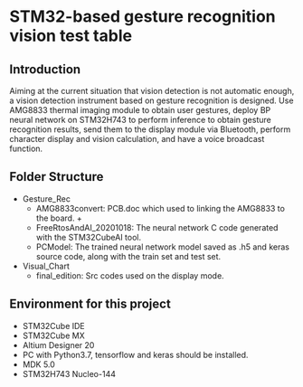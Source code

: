# STM32-based gesture recognition vision test table

## Introduction

Aiming at the current situation that vision detection is not automatic enough, a vision detection instrument based on gesture recognition is designed. Use AMG8833 thermal imaging module to obtain user gestures, deploy BP neural network on STM32H743 to perform inference to obtain gesture recognition results, send them to the display module via Bluetooth, perform character display and vision calculation, and have a voice broadcast function.

## Folder Structure

+ Gesture_Rec
  + AMG8833convert: PCB.doc which used to linking the AMG8833 to the board. + 
  + FreeRtosAndAI_20201018: The neural network C code generated with the STM32CubeAI tool.
  + PCModel: The trained neural network model saved as .h5 and keras source code, along with the train set and test set.
+ Visual_Chart
  + final_edition: Src codes used on the display mode.

## Environment for this project

+ STM32Cube IDE
+ STM32Cube MX
+ Altium Designer 20
+ PC with Python3.7, tensorflow and keras should be installed.
+ MDK 5.0
+ STM32H743 Nucleo-144



